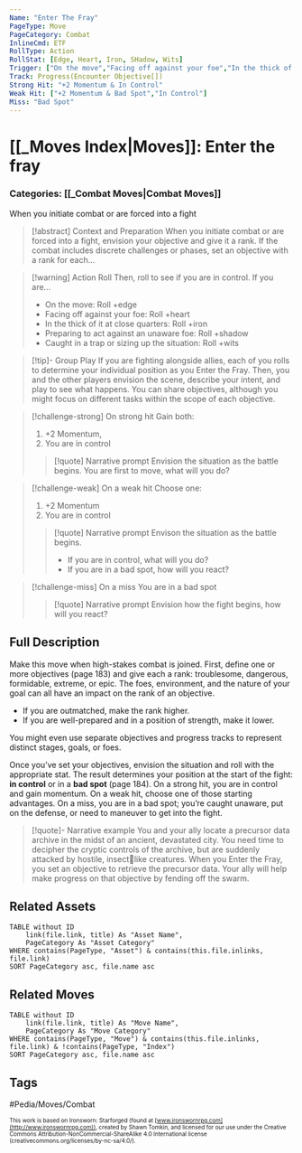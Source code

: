 ```yaml
---
Name: "Enter The Fray"
PageType: Move
PageCategory: Combat
InlineCmd: ETF
RollType: Action
RollStat: [Edge, Heart, Iron, SHadow, Wits]
Trigger: ["On the move","Facing off against your foe","In the thick of it at close quarters","Preparing to act against an unaware foe","Caught in a trap","Sizing up the situation"]
Track: Progress(Encounter Objective[])
Strong Hit: "+2 Momentum & In Control"
Weak Hit: ["+2 Momentum & Bad Spot","In Control"]
Miss: "Bad Spot"
---
```

# [[_Moves Index|Moves]]: Enter the fray
### Categories: [[_Combat Moves|Combat Moves]]
When you initiate combat or are forced into a fight
>[!abstract]  Context and Preparation
>When you initiate combat or are forced into a fight, envision your objective and give it a rank. If the combat includes discrete challenges or phases, set an objective with a rank for each...

> [!warning] Action Roll
> Then, roll to see if you are in control. If you are...
> - On the move: Roll +edge
> - Facing off against your foe: Roll +heart
> - In the thick of it at close quarters: Roll +iron
> - Preparing to act against an unaware foe: Roll +shadow
> - Caught in a trap or sizing up the situation: Roll +wits

> [!tip]- Group Play
> If you are fighting alongside allies, each of you rolls to determine your individual position as you Enter the Fray. Then, you and the other players envision the scene, describe your intent, and play to see what happens. You can share objectives, although you might focus on different tasks within the scope of each objective. 

> [!challenge-strong] On strong hit
> Gain both:
> 1. +2 Momentum, 
> 2. You are in control
>    
> > [!quote] Narrative prompt
> > Envision the situation as the battle begins.  You are first to move, what will you do?

> [!challenge-weak] On a weak hit
> Choose one:
> 1. +2 Momentum
> 2. You are in control
>    
> > [!quote] Narrative prompt
> > Envison the situation as the battle begins.  
> > * If you are in control, what will you do?
> > * If you are in a bad spot, how will you react?

> [!challenge-miss] On a miss
> You are in a bad spot
> > [!quote] Narrative prompt
> > Envision how the fight begins, how will you react?

## Full Description
Make this move when high-stakes combat is joined. First, define one or more objectives (page 183) and give each a rank: troublesome, dangerous, formidable, extreme, or epic. The foes, environment, and the nature of your goal can all have an impact on the rank of an objective. 
* If you are outmatched, make the rank higher. 
* If you are well-prepared and in a position of strength, make it lower. 

You might even use separate objectives and progress tracks to represent distinct stages, goals, or foes. 

Once you’ve set your objectives, envision the situation and roll with the appropriate stat. The result determines your position at the start of the fight: **in control** or in a **bad spot** (page 184). On a strong hit, you are in control and gain momentum. On a weak hit, choose one of those starting advantages. On a miss, you are in a bad spot; you’re caught unaware, put on the defense, or need to maneuver to get into the fight. 

> [!quote]- Narrative example
> You and your ally locate a precursor data archive in the midst of an ancient, devastated city. You need time to decipher the cryptic controls of the archive, but are suddenly attacked by hostile, insectlike creatures. When you Enter the Fray, you set an objective to retrieve the precursor data. Your ally will help make progress on that objective by fending off the swarm.

## Related Assets
```dataview
TABLE without ID
	link(file.link, title) As "Asset Name",
	PageCategory As "Asset Category"
WHERE contains(PageType, "Asset") & contains(this.file.inlinks, file.link)
SORT PageCategory asc, file.name asc
```

## Related Moves
```dataview
TABLE without ID
	link(file.link, title) As "Move Name",
	PageCategory As "Move Category"
WHERE contains(PageType, "Move") & contains(this.file.inlinks, file.link) & !contains(PageType, "Index")
SORT PageCategory asc, file.name asc
```

## Tags
#Pedia/Moves/Combat 

<font size=-2>This work is based on Ironsworn: Starforged (found at [www.ironswornrpg.com](http://www.ironswornrpg.com)), created by Shawn Tomkin, and licensed for our use under the Creative Commons Attribution-NonCommercial-ShareAlike 4.0 International license  (creativecommons.org/licenses/by-nc-sa/4.0/).</font>